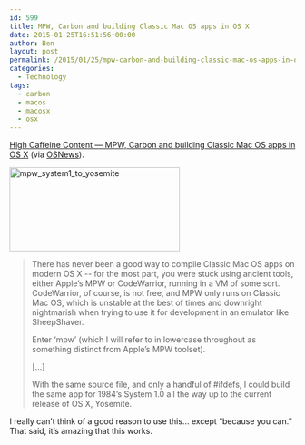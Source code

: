```yaml
---
id: 599
title: MPW, Carbon and building Classic Mac OS apps in OS X
date: 2015-01-25T16:51:56+00:00
author: Ben
layout: post
permalink: /2015/01/25/mpw-carbon-and-building-classic-mac-os-apps-in-os-x/
categories:
  - Technology
tags:
  - carbon
  - macos
  - macosx
  - osx
---
```

[High Caffeine Content — MPW, Carbon and building Classic Mac OS apps in OS X](http://blog.steventroughtonsmith.com/post/109040361205/mpw-carbon-and-building-classic-mac-os-apps-in-os) (via [OSNews](http://www.osnews.com/story/28246/MPW_Carbon_and_building_Classic_Mac_OS_apps_in_OS_X)).

[<img src="http://www.benjaminoakes.com/wp-content/uploads/2015/01/mpw_system1_to_yosemite-300x148.jpg" alt="mpw_system1_to_yosemite" width="300" height="148" class="alignnone size-medium wp-image-603" srcset="https://www.benjaminoakes.com/wp-content/uploads/2015/01/mpw_system1_to_yosemite-300x148.jpg 300w, https://www.benjaminoakes.com/wp-content/uploads/2015/01/mpw_system1_to_yosemite.jpg 500w" sizes="(max-width: 300px) 100vw, 300px" />](http://www.benjaminoakes.com/wp-content/uploads/2015/01/mpw_system1_to_yosemite.jpg)

> There has never been a good way to compile Classic Mac OS apps on modern OS X -- for the most part, you were stuck using ancient tools, either Apple’s MPW or CodeWarrior, running in a VM of some sort. CodeWarrior, of course, is not free, and MPW only runs on Classic Mac OS, which is unstable at the best of times and downright nightmarish when trying to use it for development in an emulator like SheepShaver.
> 
> Enter &#8216;mpw&#8217; (which I will refer to in lowercase throughout as something distinct from Apple’s MPW toolset).
> 
> [...]
> 
> With the same source file, and only a handful of #ifdefs, I could build the same app for 1984’s System 1.0 all the way up to the current release of OS X, Yosemite.

I really can&#8217;t think of a good reason to use this... except &#8220;because you can.&#8221; That said, it&#8217;s amazing that this works.